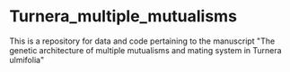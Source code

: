# Turnera_multiple_mutualisms
This is a repository for data and code pertaining to the manuscript "The genetic architecture of multiple mutualisms and mating system in Turnera ulmifolia"
